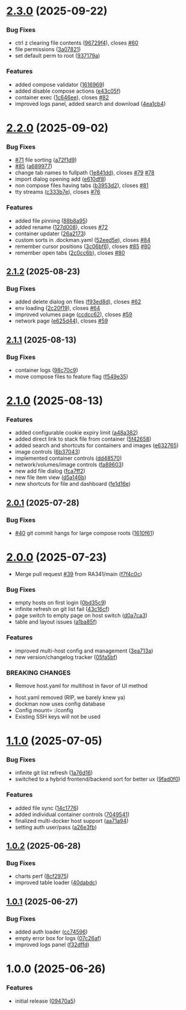 # [2.3.0](https://github.com/RA341/dockman/compare/v2.2.0...v2.3.0) (2025-09-22)


### Bug Fixes

* ctrl z clearing file contents ([96729f4](https://github.com/RA341/dockman/commit/96729f48f3f44d68649566c001b7959b22352d37)), closes [#60](https://github.com/RA341/dockman/issues/60)
* file permissions ([3a07821](https://github.com/RA341/dockman/commit/3a07821e4f7b29f468a6c09d81d9c8fac8493043))
* set default perm to root ([937179a](https://github.com/RA341/dockman/commit/937179a425b4be1dfd53abeb8e10996e19c63106))


### Features

* added compose validator ([1616969](https://github.com/RA341/dockman/commit/161696981cceab77bae133c531e9452d463143ee))
* added disable compose actions ([e43c05f](https://github.com/RA341/dockman/commit/e43c05f5f66bfdbab164088e1899f5a7c755a234))
* container exec ([1c646ee](https://github.com/RA341/dockman/commit/1c646eee9254d50a400d2f688f4023b62c10fbe5)), closes [#82](https://github.com/RA341/dockman/issues/82)
* improved logs panel, added search and download ([4ea1cb4](https://github.com/RA341/dockman/commit/4ea1cb4156170a0e95fb6050c22da6325b32295f))

# [2.2.0](https://github.com/RA341/dockman/compare/v2.1.2...v2.2.0) (2025-09-02)


### Bug Fixes

* [#71](https://github.com/RA341/dockman/issues/71) file sorting ([a72f1d9](https://github.com/RA341/dockman/commit/a72f1d9bc76e73c381e6508aca896e3daea64f37))
* [#85](https://github.com/RA341/dockman/issues/85) ([a689977](https://github.com/RA341/dockman/commit/a689977a537569e1a62242c16564294765a3a355))
* change tab names to fullpath ([1e841dd](https://github.com/RA341/dockman/commit/1e841dd9429f10ae4b89753f4984522789a6782e)), closes [#79](https://github.com/RA341/dockman/issues/79) [#78](https://github.com/RA341/dockman/issues/78)
* import dialog opening add ([e610df8](https://github.com/RA341/dockman/commit/e610df8fc57f17a6e0bd5a0953aef29539a55bb0))
* non compose files having tabs ([b3953d2](https://github.com/RA341/dockman/commit/b3953d2a1c8922e18267be0e47eccc3e23cbd34e)), closes [#81](https://github.com/RA341/dockman/issues/81)
* tty streams ([c333b7e](https://github.com/RA341/dockman/commit/c333b7e978ba1cd9543bc66ec5f253a52d909b2b)), closes [#76](https://github.com/RA341/dockman/issues/76)


### Features

* added file pinning ([88b8a95](https://github.com/RA341/dockman/commit/88b8a954636e0998b651c10c746b0270f0a8e428))
* added rename ([127d008](https://github.com/RA341/dockman/commit/127d008ebba67aaae02803b56d9bb53259e06d77)), closes [#72](https://github.com/RA341/dockman/issues/72)
* container updater ([26a2173](https://github.com/RA341/dockman/commit/26a217308f0e7433ecf6a4a37d3835ba2c3cd9a2))
* custom sorts in .dockman.yaml ([52eed5e](https://github.com/RA341/dockman/commit/52eed5ea5118575aa7da73b1ef2a9ec50f25a2d8)), closes [#84](https://github.com/RA341/dockman/issues/84)
* remember cursor positions ([3c06bf6](https://github.com/RA341/dockman/commit/3c06bf6ff9ab243392a8cf0497b71861b03db057)), closes [#85](https://github.com/RA341/dockman/issues/85) [#80](https://github.com/RA341/dockman/issues/80)
* remember open tabs ([2c0cc6b](https://github.com/RA341/dockman/commit/2c0cc6bd4272db5b8d37e569a54a4d976b29b079)), closes [#80](https://github.com/RA341/dockman/issues/80)

## [2.1.2](https://github.com/RA341/dockman/compare/v2.1.1...v2.1.2) (2025-08-23)


### Bug Fixes

* added delete dialog on files ([f93ed8d](https://github.com/RA341/dockman/commit/f93ed8d54b3e3e89c6d41819812f7c5891d45370)), closes [#62](https://github.com/RA341/dockman/issues/62)
* env loading ([2c20f19](https://github.com/RA341/dockman/commit/2c20f194263972adc04ab043a8f2a33ebf102fa3)), closes [#64](https://github.com/RA341/dockman/issues/64)
* improved volumes page ([ccdcc62](https://github.com/RA341/dockman/commit/ccdcc62bb3ae7c18bcc59c101ecc19a6ddd5df70)), closes [#59](https://github.com/RA341/dockman/issues/59)
* network page ([e625d44](https://github.com/RA341/dockman/commit/e625d4407f7c8709379f3bdc52e4c85d2ddd4c89)), closes [#59](https://github.com/RA341/dockman/issues/59)

## [2.1.1](https://github.com/RA341/dockman/compare/v2.1.0...v2.1.1) (2025-08-13)


### Bug Fixes

* container logs ([98c70c9](https://github.com/RA341/dockman/commit/98c70c993702f3b26eea8f9f471b45560272123e))
* move compose files to feature flag ([f549e35](https://github.com/RA341/dockman/commit/f549e35a59b1142bbacbf343ed7f351b07249b01))

# [2.1.0](https://github.com/RA341/dockman/compare/v2.0.1...v2.1.0) (2025-08-13)


### Features

* added configurable cookie expiry limit ([a48a382](https://github.com/RA341/dockman/commit/a48a3827d75fc15290094a8cb9d496e0cd361ed3))
* added direct link to stack file from container ([5f42658](https://github.com/RA341/dockman/commit/5f4265848379e64248b681033a48d3da53dff0ab))
* added search and shortcuts for containers and images ([e632765](https://github.com/RA341/dockman/commit/e63276523718bfab170bb634a175ec1f3aadc0d6))
* image controls ([6b37043](https://github.com/RA341/dockman/commit/6b370438975001234be1c8111af41de952e91808))
* implemented container controls ([dd48570](https://github.com/RA341/dockman/commit/dd485705bc9f97aa32bae0227b8a8ed37178240d))
* network/volumes/image controls ([fa89603](https://github.com/RA341/dockman/commit/fa896035c80e521abae1610fb9f72491c04455a3))
* new add file dialog ([fca7ff2](https://github.com/RA341/dockman/commit/fca7ff2588889984d07f5c2cb6987e4d0e7d26c2))
* new file item view ([d5a146b](https://github.com/RA341/dockman/commit/d5a146b1e1a9c28054ef43d4c471c85d7bdd7eae))
* new shortcuts for file and dashboard ([fe1d16e](https://github.com/RA341/dockman/commit/fe1d16e820e4b96dbfa79cd9b840bef8c62a1969))

## [2.0.1](https://github.com/RA341/dockman/compare/v2.0.0...v2.0.1) (2025-07-28)


### Bug Fixes

* [#40](https://github.com/RA341/dockman/issues/40) git commit hangs for large compose roots ([1610f61](https://github.com/RA341/dockman/commit/1610f6155f9a561e5c89d61f7d4df0659886ec0b))

# [2.0.0](https://github.com/RA341/dockman/compare/v1.1.0...v2.0.0) (2025-07-23)


* Merge pull request [#39](https://github.com/RA341/dockman/issues/39) from RA341/main ([f7f4c0c](https://github.com/RA341/dockman/commit/f7f4c0c9fc958385a6c5d673fd7cf8d93a0c4bae))


### Bug Fixes

* empty hosts on first login ([0bd35c9](https://github.com/RA341/dockman/commit/0bd35c9e26b465118719db7be22366c1ff49fc76))
* infinite refresh on git list fail ([43c16cf](https://github.com/RA341/dockman/commit/43c16cf8fcbcef7d13b70249c2b8bc922ec24287))
* page switch to empty page on host switch ([d0a7ca3](https://github.com/RA341/dockman/commit/d0a7ca35137ab2ae13551b5db7d94d9cf130ff37))
* table and layout issues ([a1ba85f](https://github.com/RA341/dockman/commit/a1ba85f98e041528e7ebd61ff2ee6bb9bdedd6e5))


### Features

* improved multi-host config and management ([3ea713a](https://github.com/RA341/dockman/commit/3ea713ae59c34f09040279bd252a66c318c5b1d1))
* new version/changelog tracker ([05fa5bf](https://github.com/RA341/dockman/commit/05fa5bf6b4b3a7b2aa3f9fc39687032d5c7f6e3f))


### BREAKING CHANGES

* Remove host.yaml for multihost in favor of UI method

- host.yaml removed (RIP, we barely knew ya)
- dockman now uses config database
- Config mount= <path to dockman config>:/config
- Existing SSH keys will not be used

# [1.1.0](https://github.com/RA341/dockman/compare/v1.0.2...v1.1.0) (2025-07-05)


### Bug Fixes

* infinite git list refresh ([1a76d16](https://github.com/RA341/dockman/commit/1a76d163622967c6eb2c8ea9464062cf33b2080b))
* switched to a hybrid frontend/backend sort for better ux ([9fad0f0](https://github.com/RA341/dockman/commit/9fad0f00c6ef6c3c34ee7efb6906404d567f6a0f))


### Features

* added file sync ([14c1776](https://github.com/RA341/dockman/commit/14c17763802c870532cab6f01bb566ad2ef802a3))
* added individual container controls ([7049541](https://github.com/RA341/dockman/commit/70495411c05ad933d016f6c6e3dddec20c47aaad))
* finalized multi-docker host support ([aa71a94](https://github.com/RA341/dockman/commit/aa71a943a66df09aeabab9c5b2dbc0b4f1a32bab))
* setting auth user/pass ([a26e3fb](https://github.com/RA341/dockman/commit/a26e3fbc97d3be9db37d675dd7ff97f7d95aa95f))

## [1.0.2](https://github.com/RA341/dockman/compare/v1.0.1...v1.0.2) (2025-06-28)


### Bug Fixes

* charts perf ([8cf2975](https://github.com/RA341/dockman/commit/8cf2975fe27e639515ba351bcec7e876a17be75a))
* improved table loader ([40dabdc](https://github.com/RA341/dockman/commit/40dabdca4726609ee6877c69ba0da31c4fa83eab))

## [1.0.1](https://github.com/RA341/dockman/compare/v1.0.0...v1.0.1) (2025-06-27)


### Bug Fixes

* added auth loader ([cc74596](https://github.com/RA341/dockman/commit/cc7459697d91ec6d76ee2bb9b6fccf5047d201f6))
* empty error box for logs ([07c26af](https://github.com/RA341/dockman/commit/07c26af61984c9a0e3f0ffd58a4943b359a87cc8))
* improved logs panel ([f32dffd](https://github.com/RA341/dockman/commit/f32dffd76910b904c50659aaf8430edc807cfc6d))

# 1.0.0 (2025-06-26)


### Features

* initial release ([09470a5](https://github.com/RA341/dockman/commit/09470a5d49f4e9fca6b69fec6d72ea98db208209))
